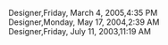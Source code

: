 ﻿Designer,Friday, March 4, 2005,4:35 PM  Designer,Monday, May 17, 2004,2:39 AM  Designer,Friday, July 11, 2003,11:19 AM